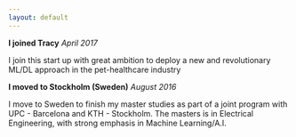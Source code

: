 ```yaml
---
layout: default
---
```


**I joined Tracy** *April 2017*

I join this start up with great ambition to deploy a new and revolutionary ML/DL approach in the pet-healthcare industry

**I moved to Stockholm (Sweden)** *August 2016*

I move to Sweden to finish my master studies as part of a joint program with UPC - Barcelona and KTH - Stockholm. The masters is in Electrical Engineering, with strong emphasis in Machine Learning/A.I.
